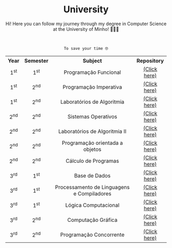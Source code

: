 <h1 align="center">University</h1> 

<p align="center">Hi! Here you can follow my journey through my degree in Computer Science at the University of Minho! 🧑🏻‍💻  </p>   

<br>
<p align="center"><code> To save your time 🤓 </code></p>
<table align="center"> 
  <tr> 
    <th>Year</th> 
    <th>Semester</th> 
    <th>Subject</th> 
    <th>Repository</th>
  </tr> 
  
  <tr> 
    <td align="center">1<sup>st</sup></td> 
    <td align="center">1<sup>st</sup></td> 
    <td align="center">Programação Funcional</td> 
    <td align="center"><a href="https://github.com/Sousini/University/tree/main/1ano/programacao-funcional">(Click here) </a> </td>
  </tr> 
  
  <tr> 
    <td align="center">1<sup>st</sup></td> 
    <td align="center">2<sup>nd</sup></td>  
    <td align="center">Programação Imperativa</td> 
    <td align="center"><a href="https://github.com/Sousini/University/tree/main/1ano/programacao-imperativa">(Click here) </a> </td> 
  
  <tr> 
    <td align="center">1<sup>st</sup></td> 
    <td align="center">2<sup>nd</sup></td>
    <td align="center">Laboratórios de Algoritmia</td> 
    <td align="center"><a href="https://github.com/Sousini/University/tree/main/1ano/laboratorios-algoritmia">(Click here) </a> </td>

  <tr>
    <td align="center">2<sup>nd</sup></td>
    <td align="center">2<sup>nd</sup></td>
    <td align="center">Sistemas Operativos</td>
    <td align="center"><a href="https://github.com/Sousini/University/tree/main/2ano/SO">(Click here)</a></td>
  </tr>

  <tr>
    <td align="center">2<sup>nd</sup></td>
    <td align="center">2<sup>nd</sup></td>
    <td align="center">Laboratórios de Algoritmia II</td>
    <td align="center"><a href="https://github.com/Sousini/University/tree/main/2ano/LA2">(Click here)</a></td>
  </tr>

  <tr>
    <td align="center">2<sup>nd</sup></td>
    <td align="center">2<sup>nd</sup></td>
    <td align="center">Programação orientada a objetos</td>
    <td align="center"><a href="https://github.com/Sousini/University/tree/main/2ano/POO">(Click here)</a></td>
  </tr>

  <tr>
    <td align="center">2<sup>nd</sup></td>
    <td align="center">2<sup>nd</sup></td>
    <td align="center">Cálculo de Programas</td>
    <td align="center"><a href="https://github.com/Sousini/University/tree/main/2ano/CP">(Click here)</a></td>
  </tr>

  <tr>
    <td align="center">3<sup>rd</sup></td>
    <td align="center">1<sup>st</sup></td>
    <td align="center">Base de Dados</td>
    <td align="center"><a href="https://github.com/Sousini/University/tree/main/3ano/BD">(Click here)</a></td>
  </tr>

  <tr>
    <td align="center">3<sup>rd</sup></td>
    <td align="center">1<sup>st</sup></td>
    <td align="center">Processamento de Linguagens e Compiladores</td>
    <td align="center"><a href="https://github.com/Sousini/University/tree/main/2ano/CP">(Click here)</a></td>
  </tr>

  <tr>
    <td align="center">3<sup>rd</sup></td>
    <td align="center">1<sup>st</sup></td>
    <td align="center">Lógica Computacional</td>
    <td align="center"><a href="https://github.com/Sousini/University/tree/main/3ano/LC">(Click here)</a></td>
  </tr>

  <tr>
    <td align="center">3<sup>rd</sup></td>
    <td align="center">2<sup>nd</sup></td>
    <td align="center">Computação Gráfica</td>
    <td align="center"><a href="https://github.com/Sousini/University/tree/main/2ano/CP">(Click here)</a></td>
  </tr>

  <tr>
    <td align="center">3<sup>rd</sup></td>
    <td align="center">2<sup>nd</sup></td>
    <td align="center">Programação Concorrente</td>
    <td align="center"><a href="https://github.com/Sousini/University/tree/main/2ano/CP">(Click here)</a></td>
  </tr>

  
 

